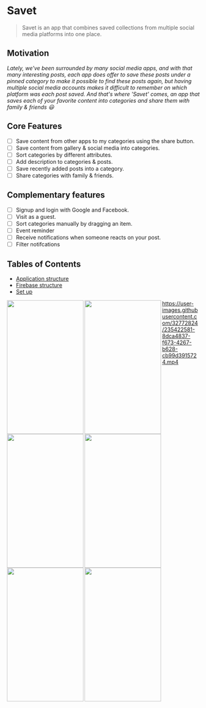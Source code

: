 # Savet

> Savet is an app that combines saved collections from multiple social media platforms into one place.


## Motivation

*Lately, we've been surrounded by many social media apps, and with that many interesting posts, each app does offer to save these posts under a pinned category to make it possible to find these posts again, but having multiple social media accounts makes it difficult to remember on which platform was each post saved. And that's where 'Savet' comes, an app that saves each of your favorite content into categories and share them with family & friends :smiley:*



## Core Features

* [ ] Save content from other apps to my categories using the share button.
* [ ] Save content from gallery & social media into categories.
* [ ] Sort categories by different attributes.
* [ ] Add description to categories & posts.
* [ ] Save recently added posts into a category.
* [ ] Share categories with family & friends.

## Complementary features

* [ ] Signup and login with Google and Facebook.
* [ ] Visit as a guest.
* [ ] Sort categories manually by dragging an item.
* [ ] Event reminder 
* [ ] Receive notifications when someone reacts on your post.
* [ ] Filter notifcations

## Tables of Contents

* [Application structure](https://github.com/Technion236272/2022b-Savet/blob/main/docs/AppStructure.md)
* [Firebase structure](https://github.com/Technion236272/2022b-Savet/blob/main/docs/Firebase%20structure.md)
* [Set up](https://github.com/Technion236272/2022b-Savet/blob/main/docs/Setup.md)

<a href="url"><img src="https://user-images.githubusercontent.com/102037784/175806669-f6edced6-32b4-43e0-a434-e887a152a4d1.jpg" align="left" height="350" width="200" ></a>
<a href="url"><img src="https://user-images.githubusercontent.com/102037784/175806668-2808854e-fa38-442c-af8d-d749bfa37b9c.jpg" align="left" height="350" width="200" ></a>
<a href="url"><img src="https://user-images.githubusercontent.com/102037784/175806672-1838358c-81d8-44e7-93a4-130964e320e8.jpg" align="left" height="350" width="200" ></a>
<a href="url"><img src="https://user-images.githubusercontent.com/102037784/175806666-e58cd454-d3fc-4a2f-ad7f-413ab3b4fb0c.jpg" align="left" height="350" width="200" ></a>
<a href="url"><img src="https://user-images.githubusercontent.com/102037784/175806670-22945572-d853-467b-9a12-3547ddacecf9.jpg" align="left" height="350" width="200" ></a>
<a href="url"><img src="https://user-images.githubusercontent.com/102037784/175806674-2080e8f4-fd1f-4cfc-addc-10984c0ee756.jpg" align="left" height="350" width="200" ></a>


https://user-images.githubusercontent.com/32772824/235422581-8dca4837-f673-4267-b628-cb99d3915724.mp4


